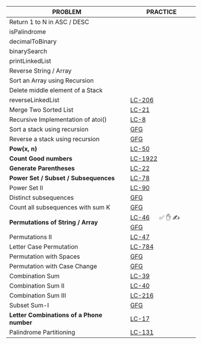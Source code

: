 
| PROBLEM                                   | PRACTICE                                                                                                                                                                                     |
|-------------------------------------------|----------------------------------------------------------------------------------------------------------------------------------------------------------------------------------------------|
| Return 1 to N in ASC / DESC               |                                                                                                                                                                                              |
| isPalindrome                              |                                                                                                                                                                                              |
| decimalToBinary                           |                                                                                                                                                                                              |
| binarySearch                              |                                                                                                                                                                                              |
| printLinkedList                           |                                                                                                                                                                                              |
| Reverse String / Array                    |                                                                                                                                                                                              |
| Sort an Array using Recursion             |                                                                                                                                                                                              |
| Delete middle element of a Stack          |                                                                                                                                                                                              |
| reverseLinkedList                         | [LC-206](https://leetcode.com/problems/reverse-linked-list/)                                                                                                                                 |
| Merge Two Sorted List                     | [LC-21](https://leetcode.com/problems/merge-two-sorted-lists/)                                                                                                                               |
| Recursive Implementation of atoi()        | [LC-8](https://leetcode.com/problems/string-to-integer-atoi/)                                                                                                                                |
| Sort a stack using recursion              | [GFG](https://www.geeksforgeeks.org/problems/sort-a-stack/1/)                                                                                                                                |
| Reverse a stack using recursion           | [GFG](https://www.geeksforgeeks.org/problems/reverse-a-stack/1)                                                                                                                              |
| **Pow(x, n)**                             | [LC-50](https://leetcode.com/problems/powx-n/)                                                                                                                                               |
| **Count Good numbers**                    | [LC-1922](https://leetcode.com/problems/count-good-numbers/)                                                                                                                                 |
| **Generate Parentheses**                  | [LC-22](https://leetcode.com/problems/generate-parentheses/)                                                                                                                                 |
| **Power Set / Subset / Subsequences**     | [LC-78](https://leetcode.com/problems/subsets/)                                                                                                                                              |
| Power Set II                              | [LC-90](https://leetcode.com/problems/subsets-ii/)                                                                                                                                           |
| Distinct subsequences                     | [GFG](https://www.geeksforgeeks.org/problems/better-string/1)                                                                                                                                |
| Count all subsequences with sum K         | [GFG](https://www.geeksforgeeks.org/problems/perfect-sum-problem5633/1)                                                                                                                      |
| **Permutations of String / Array**        | [LC-46](https://leetcode.com/problems/permutations/)   &nbsp;&nbsp;&nbsp;&nbsp; &#9989; &#9995; &#9997;   [GFG](https://www.geeksforgeeks.org/problems/permutations-of-a-given-string2041/1) |
| Permutations II                           | [LC-47](https://leetcode.com/problems/permutations-ii/)                                                                                                                                      |
| Letter Case Permutation                   | [LC-784](https://leetcode.com/problems/letter-case-permutation/description/)                                                                                                                 |
| Permutation with Spaces                   | [GFG](https://www.geeksforgeeks.org/problems/permutation-with-spaces3627/1)                                                                                                                  |
| Permutation with Case Change              | [GFG](https://www.geeksforgeeks.org/problems/permutation-with-spaces3627/1)                                                                                                                  |
| Combination Sum                           | [LC-39](https://leetcode.com/problems/combination-sum/)                                                                                                                                      |
| Combination Sum II                        | [LC-40](https://leetcode.com/problems/combination-sum-ii/)                                                                                                                                   |
| Combination Sum III                       | [LC-216](https://leetcode.com/problems/combination-sum-iii/)                                                                                                                                 |
| Subset Sum-I                              | [GFG](https://www.geeksforgeeks.org/problems/subset-sums2234/1)                                                                                                                              |
| **Letter Combinations of a Phone number** | [LC-17](https://leetcode.com/problems/letter-combinations-of-a-phone-number/)                                                                                                                |
| Palindrome Partitioning                   | [LC-131](https://leetcode.com/problems/palindrome-partitioning/)                                                                                                                             |